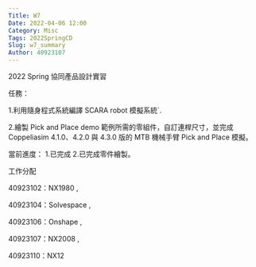 ```yaml
---
Title: W7
Date: 2022-04-06 12:00
Category: Misc
Tags: 2022SpringCD
Slug: w7_summary
Author: 40923107
---
```


2022 Spring 協同產品設計實習


<!-- PELICAN_END_SUMMARY -->

任務：

1.利用隨身程式系統編譯 SCARA robot 模擬系統`. 

2.繪製 Pick and Place demo 範例所需的零組件，自訂連桿尺寸，並完成 Coppeliasim 4.1.0、4.2.0 與 4.3.0 版的 MTB 機械手臂 Pick and Place 模擬。

當前進度：
1.已完成
2.已完成零件繪製。

工作分配

40923102：NX1980 ,

40923104：Solvespace , 

40923106：Onshape , 

40923107：NX2008 , 

40923110：NX12


